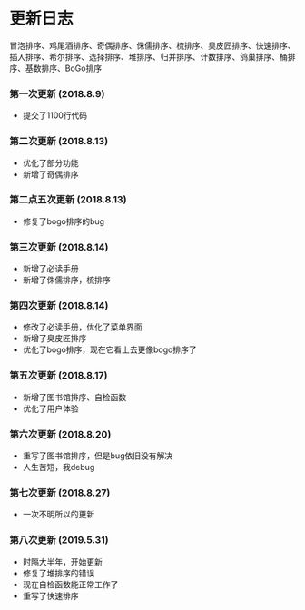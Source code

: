 更新日志
===
冒泡排序、鸡尾酒排序、奇偶排序、侏儒排序、梳排序、臭皮匠排序、快速排序、插入排序、希尔排序、选择排序、堆排序、归并排序、计数排序、鸽巢排序、桶排序、基数排序、BoGo排序
### 第一次更新 (2018.8.9)
* 提交了1100行代码
### 第二次更新 (2018.8.13)
* 优化了部分功能
* 新增了奇偶排序
### 第二点五次更新 (2018.8.13)
* 修复了bogo排序的bug
### 第三次更新 (2018.8.14)
* 新增了必读手册
* 新增了侏儒排序，梳排序
### 第四次更新 (2018.8.14)
* 修改了必读手册，优化了菜单界面
* 新增了臭皮匠排序
* 优化了bogo排序，现在它看上去更像bogo排序了
### 第五次更新 (2018.8.17)
* 新增了图书馆排序、自检函数
* 优化了用户体验
### 第六次更新 (2018.8.20)
* 重写了图书馆排序，但是bug依旧没有解决
* 人生苦短，我debug
### 第七次更新 (2018.8.27)
* 一次不明所以的更新
### 第八次更新 (2019.5.31)
* 时隔大半年，开始更新
* 修复了堆排序的错误
* 现在自检函数能正常工作了
* 重写了快速排序